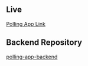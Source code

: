 ## Live
[Polling App Link](https://polling-app-frontend-mu.vercel.app)

## Backend Repository
[polling-app-backend](https://github.com/mkliac/polling-app-backend)

